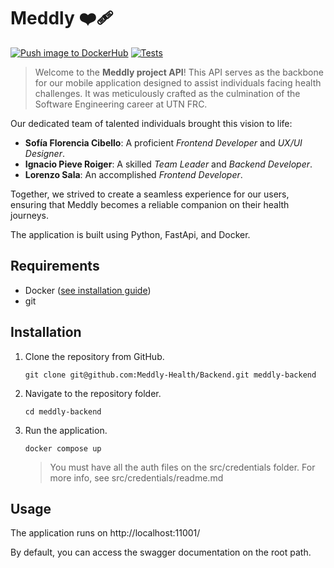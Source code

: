 # Meddly ❤️‍🩹
[![Push image to DockerHub](https://github.com/Meddly-Health/Backend/actions/workflows/BuildAndPushDockerImage.yml/badge.svg)](https://github.com/Meddly-Health/Backend/actions/workflows/BuildAndPushDockerImage.yml)
[![Tests](https://github.com/Meddly-Health/Backend/actions/workflows/Tests.yaml/badge.svg)](https://github.com/Meddly-Health/Backend/actions/workflows/Tests.yaml)
> Welcome to the **Meddly project API**! This API serves as the backbone for our mobile application designed to assist individuals facing health challenges. It was meticulously crafted as the culmination of the Software Engineering career at UTN FRC.

Our dedicated team of talented individuals brought this vision to life:

- **Sofía Florencia Cibello**: A proficient _Frontend Developer_ and _UX/UI Designer_.
- **Ignacio Pieve Roiger**: A skilled _Team Leader_ and _Backend Developer_.
- **Lorenzo Sala**: An accomplished _Frontend Developer_.


Together, we strived to create a seamless experience for our users, ensuring that Meddly becomes a reliable companion on their health journeys.

The application is built using Python, FastApi, and Docker.

## Requirements
- Docker ([see installation guide](https://docs.docker.com/engine/install/ubuntu/))
- git

## Installation
1. Clone the repository from GitHub.
    ```
    git clone git@github.com:Meddly-Health/Backend.git meddly-backend
    ```

2. Navigate to the repository folder.
    ```
    cd meddly-backend
    ```
   
3. Run the application.
    ```
    docker compose up
    ```
    > You must have all the auth files on the src/credentials folder. For more info, see src/credentials/readme.md


## Usage
The application runs on http://localhost:11001/

By default, you can access the swagger documentation on the root path.

